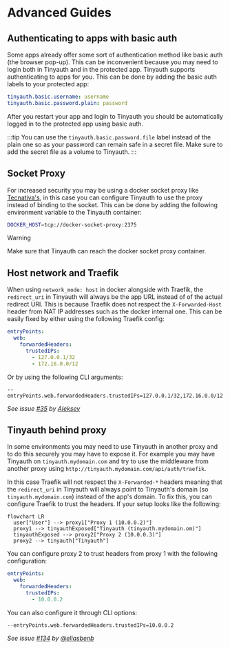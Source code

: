 # Advanced Guides

## Authenticating to apps with basic auth

Some apps already offer some sort of authentication method like basic auth (the browser pop-up). This can be inconvenient because you may need to login both in Tinyauth and in the protected app. Tinyauth supports authenticating to apps for you. This can be done by adding the basic auth labels to your protected app:

```yaml
tinyauth.basic.username: username
tinyauth.basic.password.plain: password
```

After you restart your app and login to Tinyauth you should be automatically logged in to the protected app using basic auth.

:::tip
You can use the `tinyauth.basic.password.file` label instead of the plain one so as your password can remain safe in a secret file. Make sure to add the secret file as a volume to Tinyauth.
:::

## Socket Proxy

For increased security you may be using a docker socket proxy like [Tecnativa's](https://github.com/Tecnativa/docker-socket-proxy), in this case you can configure Tinyauth to use the proxy instead of binding to the socket. This can be done by adding the following environment variable to the Tinyauth container:

```sh
DOCKER_HOST=tcp://docker-socket-proxy:2375
```

> [!WARNING]
> Make sure that Tinyauth can reach the docker socket proxy container.

## Host network and Traefik

When using `network_mode: host` in docker alongside with Traefik, the `redirect_uri` in Tinyauth will always be the app URL instead of of the actual redirect URI. This is because Traefik does not respect the `X-Forwarded-Host` header from NAT IP addresses such as the docker internal one. This can be easily fixed by either using the following Traefik config:

```yaml
entryPoints:
  web:
    forwardedHeaders:
      trustedIPs:
        - 127.0.0.1/32
        - 172.16.0.0/12
```

Or by using the following CLI arguments:

```shellscript
--entryPoints.web.forwardedHeaders.trustedIPs=127.0.0.1/32,172.16.0.0/12
```

_See issue [#35](https://github.com/steveiliop56/tinyauth/issues/35) by [Aleksey](https://github.com/liveder)_

## Tinyauth behind proxy

In some environments you may need to use Tinyauth in another proxy and to do this securely you may have to expose it. For example you may have Tinyauth on `tinyauth.mydomain.com` and try to use the middleware from another proxy using `http://tinyauth.mydomain.com/api/auth/traefik`.

In this case Traefik will not respect the `X-Forwarded-*` headers meaning that the `redirect_uri` in Tinyauth will always point to Tinyauth's domain (so `tinyauth.mydomain.com`) instead of the app's domain. To fix this, you can configure Traefik to trust the headers. If your setup looks like the following:

```mermaid
flowchart LR
  user["User"] --> proxy1["Proxy 1 (10.0.0.2)"]
  proxy1 --> tinyauthExposed["Tinyauth (tinyauth.mydomain.om)"]
  tinyauthExposed --> proxy2["Proxy 2 (10.0.0.3)"]
  proxy2 --> tinyauth["Tinyauth"]
```

You can configure proxy 2 to trust headers from proxy 1 with the following configuration:

```yaml
entryPoints:
  web:
    forwardedHeaders:
      trustedIPs:
        - 10.0.0.2
```

You can also configure it through CLI options:

```shellscript
--entryPoints.web.forwardedHeaders.trustedIPs=10.0.0.2
```

_See issue [#134](https://github.com/steveiliop56/tinyauth/issues/134#issuecomment-2848793841) by [@eliasbenb](https://github.com/eliasbenb)_
